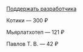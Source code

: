 [Поддержать разработчика](../README.md#контакты)

Котики — 300 ₽

Мьярлатхотеп — 121 ₽

Павлов Т. В. — 42 ₽
